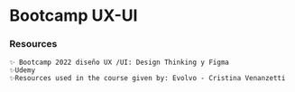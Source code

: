# Bootcamp UX-UI
### Resources
    ✨ Bootcamp 2022 diseño UX /UI: Design Thinking y Figma    
    ✨Udemy 
    ✨Resources used in the course given by: Evolvo - Cristina Venanzetti    

